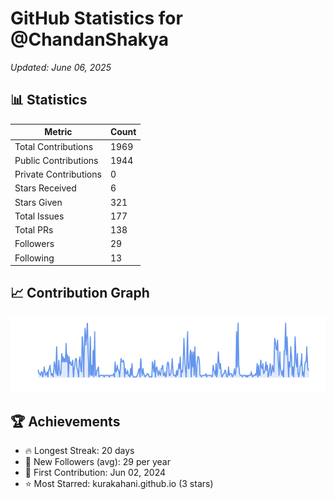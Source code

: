 # GitHub Statistics for @ChandanShakya
*Updated: June 06, 2025*

## 📊 Statistics
| Metric | Count |
|--------|--------|
| Total Contributions | 1969 |
| Public Contributions | 1944 |
| Private Contributions | 0 |
| Stars Received | 6 |
| Stars Given | 321 |
| Total Issues | 177 |
| Total PRs | 138 |
| Followers | 29 |
| Following | 13 |

## 📈 Contribution Graph

![Contribution Graph](./contribution_graph.png)

## 🏆 Achievements

- 🔥 Longest Streak: 20 days
- 👥 New Followers (avg): 29 per year
- 📅 First Contribution: Jun 02, 2024
- ⭐ Most Starred: kurakahani.github.io (3 stars)
